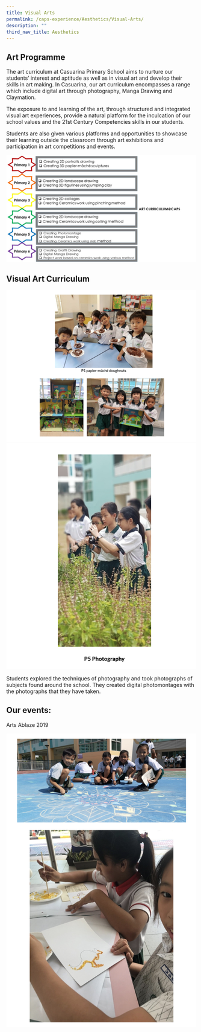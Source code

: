 ```yaml
---
title: Visual Arts
permalink: /caps-experience/Aesthetics/Visual-Arts/
description: ""
third_nav_title: Aesthetics
---
```

Art Programme
-------------

The art curriculum at Casuarina Primary School aims to nurture our students’ interest and aptitude as well as in visual art and develop their skills in art making. In Casuarina, our art curriculum encompasses a range which include digital art through photography, Manga Drawing and Claymation.  

  

The exposure to and learning of the art, through structured and integrated visual art experiences, provide a natural platform for the inculcation of our school values and the 21st Century Competencies skills in our students.

  

Students are also given various platforms and opportunities to showcase their learning outside the classroom through art exhibitions and participation in art competitions and events.

![](/images/art.jpeg)

Visual Art Curriculum
---------------------

![](/images/art2.png)
![](/images/art3.png)

Students explored the techniques of photography and took photographs of subjects found around the school. They created digital photomontages with the photographs that they have taken.

Our events:
-----------

Arts Ablaze 2019

![](/images/arts4.png)